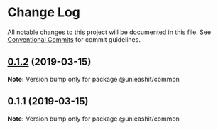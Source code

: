 # Change Log

All notable changes to this project will be documented in this file.
See [Conventional Commits](https://conventionalcommits.org) for commit guidelines.

## [0.1.2](https://github.com/unleashit/npm-library/compare/@unleashit/common@0.1.1...@unleashit/common@0.1.2) (2019-03-15)

**Note:** Version bump only for package @unleashit/common





## 0.1.1 (2019-03-15)

**Note:** Version bump only for package @unleashit/common
